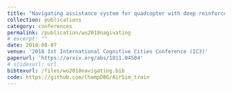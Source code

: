 ```yaml
---
title: "Navigating assistance system for quadcopter with deep reinforcement learning"
collection: publications
category: conferences
permalink: /publication/wu2018nagivating
# excerpt: ""
date: 2018-08-07
venue: '2018 1st International Cognitive Cities Conference (IC3)'
paperurl: 'https://arxiv.org/abs/1811.04584'
# slidesurl: url
bibtexurl: /files/wu2018navigating.bib
code: https://github.com/ChampDBG/AirSim_train
---
```


<!-- Introduction -->